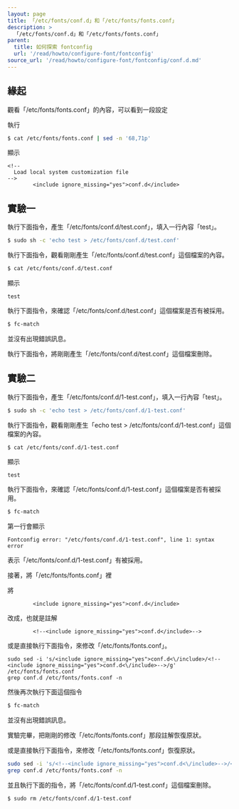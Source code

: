 ```yaml
---
layout: page
title: 「/etc/fonts/conf.d」和「/etc/fonts/fonts.conf」
description: >
  「/etc/fonts/conf.d」和「/etc/fonts/fonts.conf」
parent:
  title: 如何探索 fontconfig
  url: '/read/howto/configure-font/fontconfig'
source_url: '/read/howto/configure-font/fontconfig/conf.d.md'
---
```


## 緣起

觀看「/etc/fonts/fonts.conf」的內容，可以看到一段設定

執行

``` sh
$ cat /etc/fonts/fonts.conf | sed -n '68,71p'
```

顯示

```
<!--
  Load local system customization file
-->
        <include ignore_missing="yes">conf.d</include>
```

## 實驗一

執行下面指令，產生「/etc/fonts/conf.d/test.conf」，填入一行內容「test」。

``` sh
$ sudo sh -c 'echo test > /etc/fonts/conf.d/test.conf'
```

執行下面指令，觀看剛剛產生「/etc/fonts/conf.d/test.conf」這個檔案的內容。

``` sh
$ cat /etc/fonts/conf.d/test.conf
```

顯示

```
test
```

執行下面指令，來確認「/etc/fonts/conf.d/test.conf」這個檔案是否有被採用。

``` sh
$ fc-match
```

並沒有出現錯誤訊息。

執行下面指令，將剛剛產生「/etc/fonts/conf.d/test.conf」這個檔案刪除。

## 實驗二


執行下面指令，產生「/etc/fonts/conf.d/1-test.conf」，填入一行內容「test」。

``` sh
$ sudo sh -c 'echo test > /etc/fonts/conf.d/1-test.conf'
```

執行下面指令，觀看剛剛產生「echo test > /etc/fonts/conf.d/1-test.conf」這個檔案的內容。

``` sh
$ cat /etc/fonts/conf.d/1-test.conf
```

顯示

```
test
```

執行下面指令，來確認「/etc/fonts/conf.d/1-test.conf」這個檔案是否有被採用。

``` sh
$ fc-match
```

第一行會顯示

```
Fontconfig error: "/etc/fonts/conf.d/1-test.conf", line 1: syntax error
```

表示「/etc/fonts/conf.d/1-test.conf」有被採用。

接著，將「/etc/fonts/fonts.conf」裡

將

```
        <include ignore_missing="yes">conf.d</include>
```

改成，也就是註解

```
        <!--<include ignore_missing="yes">conf.d</include>-->
```

或是直接執行下面指令，來修改「/etc/fonts/fonts.conf」。

```
sudo sed -i 's/<include ignore_missing="yes">conf.d<\/include>/<!--<include ignore_missing="yes">conf.d<\/include>-->/g' /etc/fonts/fonts.conf
grep conf.d /etc/fonts/fonts.conf -n
```


然後再次執行下面這個指令

``` sh
$ fc-match
```

並沒有出現錯誤訊息。

實驗完畢，把剛剛的修改「/etc/fonts/fonts.conf」那段註解恢復原狀。

或是直接執行下面指令，來修改「/etc/fonts/fonts.conf」恢復原狀。

``` sh
sudo sed -i 's/<!--<include ignore_missing="yes">conf.d<\/include>-->/<include ignore_missing="yes">conf.d<\/include>/g' /etc/fonts/fonts.conf
grep conf.d /etc/fonts/fonts.conf -n
```

並且執行下面的指令，將「/etc/fonts/conf.d/1-test.conf」這個檔案刪除。

``` sh
$ sudo rm /etc/fonts/conf.d/1-test.conf
```
